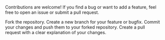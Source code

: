 Contributions are welcome! If you find a bug or want to add a feature, feel free to open an issue or submit a pull request.

Fork the repository.
Create a new branch for your feature or bugfix.
Commit your changes and push them to your forked repository.
Create a pull request with a clear explanation of your changes.